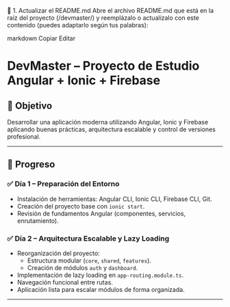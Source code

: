 📝 1. Actualizar el README.md
Abre el archivo README.md que está en la raíz del proyecto (/devmaster/) y reemplázalo o actualízalo con este contenido (puedes adaptarlo según tus palabras):

markdown
Copiar
Editar
# DevMaster – Proyecto de Estudio Angular + Ionic + Firebase

## 🎯 Objetivo
Desarrollar una aplicación moderna utilizando Angular, Ionic y Firebase aplicando buenas prácticas, arquitectura escalable y control de versiones profesional.

---

## 📅 Progreso

### ✅ Día 1 – Preparación del Entorno
- Instalación de herramientas: Angular CLI, Ionic CLI, Firebase CLI, Git.
- Creación del proyecto base con `ionic start`.
- Revisión de fundamentos Angular (componentes, servicios, enrutamiento).

### ✅ Día 2 – Arquitectura Escalable y Lazy Loading
- Reorganización del proyecto:
  - Estructura modular (`core`, `shared`, `features`).
  - Creación de módulos `auth` y `dashboard`.
- Implementación de lazy loading en `app-routing.module.ts`.
- Navegación funcional entre rutas.
- Aplicación lista para escalar módulos de forma organizada.

---